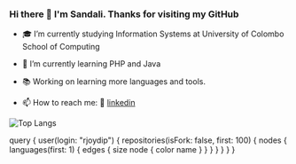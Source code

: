 ### Hi there 👋 I'm Sandali. Thanks for visiting my GitHub


- 🎓 I’m currently studying Information Systems at University of Colombo School of Computing
- 🌱 I’m currently learning PHP and Java 
- 📚 Working on learning more languages and tools.

- 📫 How to reach me:  👔 [linkedin][linkedin]

[linkedin]: https://www.linkedin.com/in/sandali-perera-922310154

![Top Langs](https://github-readme-stats.vercel.app/api/top-langs/?username=SandaliPerera&layout=compact)

query {
  user(login: "rjoydip") {
    repositories(isFork: false, first: 100) {
      nodes {
        languages(first: 1) {
          edges {
            size
            node {
              color
              name
            }
          }
        }
      }
    }
  }
}


